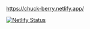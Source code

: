 https://chuck-berry.netlify.app/

[![Netlify Status](https://api.netlify.com/api/v1/badges/b7337a60-1dd6-4a72-877b-ff5aae8e12f5/deploy-status)](https://app.netlify.com/sites/chuck-berry/deploys)

